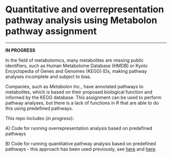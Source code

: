 # Quantitative and overrepresentation pathway analysis using Metabolon pathway assignment

---

**IN PROGRESS**

In the field of metabolomics, many metabolites are missing public identifiers, such as Human Metabolome Database (HMDB) or Kyoto Encyclopedia of Genes and Genomes (KEGG) IDs, making pathway analyses incomplete and subject to bias. 
 
Companies, such as _Metabolon Inc._, have annotated pathways to metabolites, which is based on their proposed biological function and informed by the KEGG database. This assignment can be used to perform pathway analyses, but there is a lack of functions in R that are able to do this using predefined pathways.

This repo includes (_in progress_):

A) Code for running overrepresentation analysis based on predefined pathways

B) Code for running quantitative pathway analysis based on predefined pathways - this approach has been used previously, see [here](https://link.springer.com/article/10.1007/s11306-015-0829-0#Abs1) and [here](https://pubmed.ncbi.nlm.nih.gov/29901700/).


